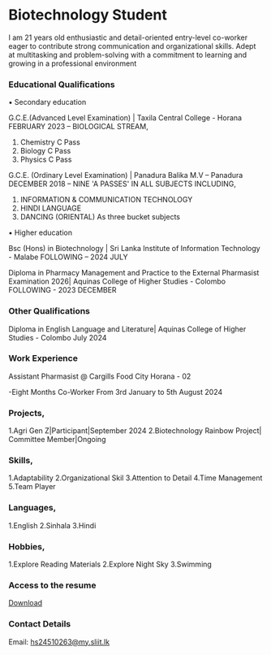 # Biotechnology Student
I am 21 years old enthusiastic and detail-oriented entry-level co-worker eager to contribute strong communication and organizational skills. Adept at multitasking and problem-solving with a commitment to learning and growing in a professional environment

### Educational Qualifications
▪ Secondary education

G.C.E.(Advanced Level Examination) | Taxila Central College - Horana
FEBRUARY 2023 – BIOLOGICAL STREAM,

1.	Chemistry            C Pass
2.	Biology              C Pass
3.	Physics              C Pass 

G.C.E. (Ordinary Level Examination) | Panadura Balika M.V – Panadura 
DECEMBER 2018 – NINE 'A PASSES' IN ALL SUBJECTS INCLUDING,
1.	INFORMATION & COMMUNICATION TECHNOLOGY
2.	HINDI LANGUAGE
3.	DANCING (ORIENTAL)
As three bucket subjects

▪ Higher education

Bsc (Hons) in Biotechnology | Sri Lanka Institute of Information Technology - Malabe
FOLLOWING – 2024 JULY

Diploma in Pharmacy Management and Practice to the External Pharmasist Examination 2026| Aquinas College of Higher Studies - Colombo 
FOLLOWING - 2023 DECEMBER

### Other Qualifications
Diploma in English Language and Literature| Aquinas College of Higher Studies - Colombo 
July 2024


### Work Experience
Assistant Pharmasist @ Cargills Food City Horana - 02

-Eight Months Co-Worker From 3rd January to 5th August 2024

### Projects,
1.Agri Gen Z|Participant|September 2024
2.Biotechnology Rainbow Project| Committee Member|Ongoing

### Skills,
 
 1.Adaptability
 2.Organizational Skil
 3.Attention to Detail
 4.Time Management
 5.Team Player

### Languages,
 
1.English
2.Sinhala
3.Hindi

### Hobbies,

1.Explore Reading Materials
2.Explore Night Sky
3.Swimming

### Access to the resume
[Download](https://drive.google.com/file/d/1BrYfi2qIlpm9pluwqEKprvkkhsHErUUP/view?usp=sharing)

### Contact Details
Email: hs24510263@my.sliit.lk

 
 








